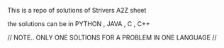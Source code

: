 This is a repo of solutions of Strivers A2Z sheet

the solutions can be in 
PYTHON , 
JAVA ,
C ,
C++

// NOTE..  ONLY ONE SOLTIONS FOR A PROBLEM IN ONE LANGUAGE //
